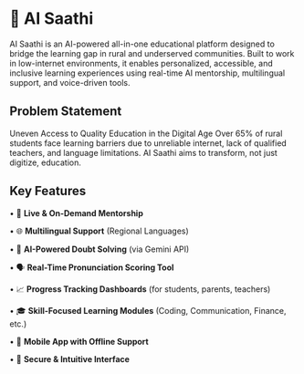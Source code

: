 # 🔗 AI Saathi

AI Saathi is an AI-powered all-in-one educational platform designed to bridge the learning gap in rural and 
underserved communities. Built to work in low-internet environments, it enables personalized, accessible, and
inclusive learning experiences using real-time AI mentorship, multilingual support, and voice-driven tools.

## Problem Statement

Uneven Access to Quality Education in the Digital Age
Over 65% of rural students face learning barriers due to unreliable internet, lack of qualified teachers, and
language limitations. AI Saathi aims to transform, not just digitize, education.

## Key Features
• 🔴 **Live & On-Demand Mentorship**

• 🌐 **Multilingual Support** (Regional Languages)

• 🧠 **AI-Powered Doubt Solving** (via Gemini API)

• 🗣️ **Real-Time Pronunciation Scoring Tool**

• 📈 **Progress Tracking Dashboards** (for students, parents, teachers)

• 🎓 **Skill-Focused Learning Modules** (Coding, Communication, Finance, etc.)

• 📱 **Mobile App with Offline Support**

• 🔐 **Secure & Intuitive Interface**
